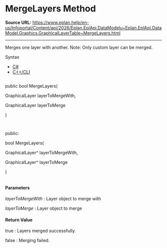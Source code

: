 # MergeLayers Method

**Source URL:** https://www.eplan.help/en-us/Infoportal/Content/api/2026/Eplan.EplApi.DataModelu~Eplan.EplApi.DataModel.Graphics.GraphicalLayerTable~MergeLayers.html

---

Merges one layer with another. Note: Only custom layer can be merged.

Syntax

- [C#](#i-syntax-CS)
- [C++/CLI](#i-syntax-CPP2005)

```
```
public bool MergeLayers( 

   GraphicalLayer layerToMergeWith,

   GraphicalLayer layerToMerge

)
```
```

```
```
public:

bool MergeLayers( 

   GraphicalLayer^ layerToMergeWith,

   GraphicalLayer^ layerToMerge

)
```
```

#### Parameters

*layerToMergeWith*
:   Layer object to merge with

*layerToMerge*
:   Layer object to merge

#### Return Value

true : Layers merged successfully.

false : Merging failed.
